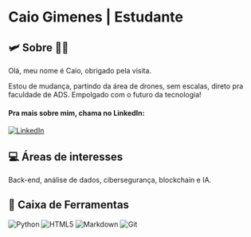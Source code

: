 # Caio Gimenes | Estudante
## 🛩 Sobre 👨‍💻
Olá, meu nome é Caio, obrigado pela visita.

Estou de mudança, partindo da área de drones, sem escalas, direto pra faculdade de ADS. Empolgado com o futuro da tecnologia!
#### Pra mais sobre mim, chama no LinkedIn:

[![LinkedIn](https://img.shields.io/badge/LinkedIn-0077B5?style=for-the-badge&logo=linkedin&logoColor=white)](https://www.linkedin.com/in/caio-gimenes-alves/)

## 💻 Áreas de interesses
Back-end, análise de dados, cibersegurança, blockchain e IA.

## 🧰 Caixa de Ferramentas

![Python](https://img.shields.io/badge/python-3670A0?style=for-the-badge&logo=python&logoColor=ffdd54)
![HTML5](https://img.shields.io/badge/HTML5-E34F26?style=for-the-badge&logo=html5&logoColor=white)
![Markdown](https://img.shields.io/badge/Markdown-000?style=for-the-badge&logo=markdown)
![Git](https://img.shields.io/badge/GIT-E44C30?style=for-the-badge&logo=git&logoColor=white)
